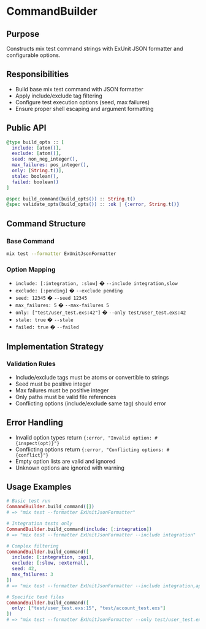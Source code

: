 # CommandBuilder

## Purpose
Constructs mix test command strings with ExUnit JSON formatter and configurable options.

## Responsibilities
- Build base mix test command with JSON formatter
- Apply include/exclude tag filtering
- Configure test execution options (seed, max failures)
- Ensure proper shell escaping and argument formatting

## Public API

```elixir
@type build_opts :: [
  include: [atom()],
  exclude: [atom()],
  seed: non_neg_integer(),
  max_failures: pos_integer(),
  only: [String.t()],
  stale: boolean(),
  failed: boolean()
]

@spec build_command(build_opts()) :: String.t()
@spec validate_opts(build_opts()) :: :ok | {:error, String.t()}
```

## Command Structure

### Base Command
```bash
mix test --formatter ExUnitJsonFormatter
```

### Option Mapping
- `include: [:integration, :slow]` � `--include integration,slow`
- `exclude: [:pending]` � `--exclude pending` 
- `seed: 12345` � `--seed 12345`
- `max_failures: 5` � `--max-failures 5`
- `only: ["test/user_test.exs:42"]` � `--only test/user_test.exs:42`
- `stale: true` � `--stale`
- `failed: true` � `--failed`

## Implementation Strategy

### Validation Rules
- Include/exclude tags must be atoms or convertible to strings
- Seed must be positive integer
- Max failures must be positive integer
- Only paths must be valid file references
- Conflicting options (include/exclude same tag) should error

## Error Handling
- Invalid option types return `{:error, "Invalid option: #{inspect(opt)}"}`
- Conflicting options return `{:error, "Conflicting options: #{conflict}"}`
- Empty option lists are valid and ignored
- Unknown options are ignored with warning

## Usage Examples

```elixir
# Basic test run
CommandBuilder.build_command([])
# => "mix test --formatter ExUnitJsonFormatter"

# Integration tests only
CommandBuilder.build_command(include: [:integration])
# => "mix test --formatter ExUnitJsonFormatter --include integration"

# Complex filtering
CommandBuilder.build_command([
  include: [:integration, :api],
  exclude: [:slow, :external],
  seed: 42,
  max_failures: 3
])
# => "mix test --formatter ExUnitJsonFormatter --include integration,api --exclude slow,external --seed 42 --max-failures 3"

# Specific test files
CommandBuilder.build_command([
  only: ["test/user_test.exs:15", "test/account_test.exs"]
])
# => "mix test --formatter ExUnitJsonFormatter --only test/user_test.exs:15 --only test/account_test.exs"
```